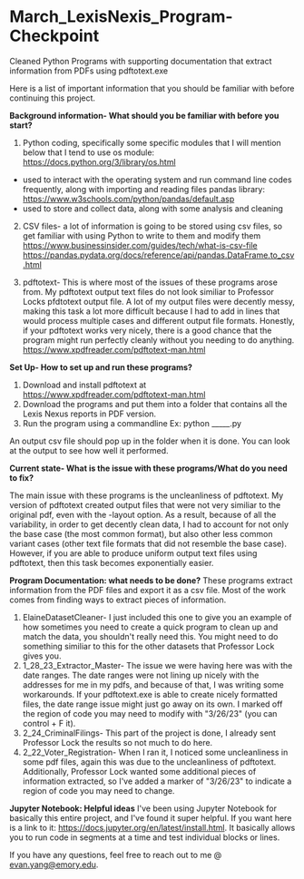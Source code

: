 # March_LexisNexis_Program-Checkpoint
Cleaned Python Programs with supporting documentation that extract information from PDFs using pdftotext.exe

Here is a list of important information that you should be familiar with before continuing this project.

**Background information- What should you be familiar with before you start?**
1. Python coding, specifically some specific modules that I will mention below that I tend to use
os module: https://docs.python.org/3/library/os.html
-  used to interact with the operating system and run command line codes frequently, along with importing and reading files
pandas library: https://www.w3schools.com/python/pandas/default.asp
-  used to store and collect data, along with some analysis and cleaning

2. CSV files- a lot of information is going to be stored using csv files, so get familiar with using Python to write to them and modify them
https://www.businessinsider.com/guides/tech/what-is-csv-file 
https://pandas.pydata.org/docs/reference/api/pandas.DataFrame.to_csv.html

3. pdftotext- This is where most of the issues of these programs arose from. My pdftotext output text files do not look similiar to Professor Locks pfdtotext output file. A lot of my output files were decently messy, making this task a lot more difficult because I had to add in lines that would process multiple cases and different output file formats. Honestly, if your pdftotext works very nicely, there is a good chance that the program might run perfectly cleanly without you needing to do anything.
https://www.xpdfreader.com/pdftotext-man.html

**Set Up- How to set up and run these programs?**
1. Download and install pdftotext at https://www.xpdfreader.com/pdftotext-man.html
2. Download the programs and put them into a folder that contains all the Lexis Nexus reports in PDF version. 
3. Run the program using a commandline
Ex: python _____.py 

An output csv file should pop up in the folder when it is done. You can look at the output to see how well it performed. 

**Current state- What is the issue with these programs/What do you need to fix?**

The main issue with these programs is the uncleanliness of pdftotext. My version of pdftotext created output files that were not very similiar to the original pdf, even with the -layout option. As a result, because of all the variability, in order to get decently clean data, I had to account for not only the base case (the most common format), but also other less common variant cases (other text file formats that did not resemble the base case). However, if you are able to produce uniform output text files using pdftotext, then this task becomes exponentially easier. 


**Program Documentation: what needs to be done?**
These programs extract information from the PDF files and export it as a csv file. Most of the work comes from finding ways to extract pieces of information. 

1. ElaineDatasetCleaner- I just included this one to give you an example of how sometimes you need to create a quick program to clean up and match the data, you shouldn't really need this. You might need to do something similiar to this for the other datasets that Professor Lock gives you.
2. 1_28_23_Extractor_Master- The issue we were having here was with the date ranges. The date ranges were not lining up nicely with the addresses for me in my pdfs, and because of that, I was writing some workarounds. If your pdftotext.exe is able to create nicely formatted files, the date range issue might just go away on its own. I marked off the region of code you may need to modify with "3/26/23" (you can control + F it).
3. 2_24_CriminalFilings- This part of the project is done, I already sent Professor Lock the results so not much to do here.
4. 2_22_Voter_Registration- When I ran it, I noticed some uncleanliness in some pdf files, again this was due to the uncleanliness of pdftotext. Additionally, Professor Lock wanted some additional pieces of information extracted, so I've added a marker of "3/26/23" to indicate a region of code you may need to change.

**Jupyter Notebook: Helpful ideas**
I've been using Jupyter Notebook for basically this entire project, and I've found it super helpful. If you want here is a link to it: https://docs.jupyter.org/en/latest/install.html. It basically allows you to run code in segments at a time and test individual blocks or lines. 


If you have any questions, feel free to reach out to me @ evan.yang@emory.edu.
